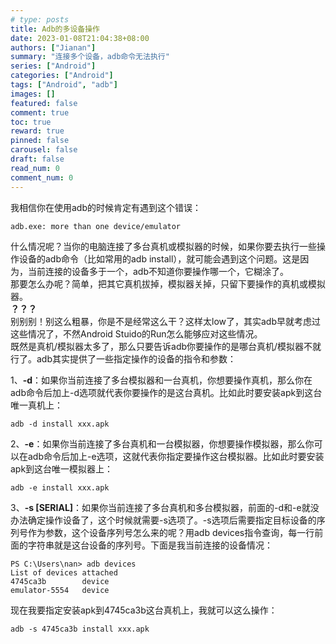 ```yaml
---
# type: posts 
title: Adb的多设备操作
date: 2023-01-08T21:04:38+08:00
authors: ["Jianan"]
summary: "连接多个设备，adb命令无法执行"
series: ["Android"]
categories: ["Android"]
tags: ["Android", "adb"]
images: []
featured: false
comment: true
toc: true
reward: true
pinned: false
carousel: false
draft: false
read_num: 0
comment_num: 0 
---
```


我相信你在使用adb的时候肯定有遇到这个错误： 
```shell
adb.exe: more than one device/emulator
```
什么情况呢？当你的电脑连接了多台真机或模拟器的时候，如果你要去执行一些操作设备的adb命令（比如常用的adb install），就可能会遇到这个问题。这是因为，当前连接的设备多于一个，adb不知道你要操作哪一个，它糊涂了。  
那要怎么办呢？简单，把其它真机拔掉，模拟器关掉，只留下要操作的真机或模拟器。  
**？？？**  
别别别！别这么粗暴，你是不是经常这么干？这样太low了，其实adb早就考虑过这些情况了，不然Android Stuido的Run怎么能够应对这些情况。  
既然是真机/模拟器太多了，那么只要告诉adb你要操作的是哪台真机/模拟器不就行了。adb其实提供了一些指定操作的设备的指令和参数： 

1、**-d**：如果你当前连接了多台模拟器和一台真机，你想要操作真机，那么你在adb命令后加上-d选项就代表你要操作的是这台真机。比如此时要安装apk到这台唯一真机上：
```shell
adb -d install xxx.apk
```

2、**-e**：如果你当前连接了多台真机和一台模拟器，你想要操作模拟器，那么你可以在adb命令后加上-e选项，这就代表你指定要操作这台模拟器。比如此时要安装apk到这台唯一模拟器上：
```shell
adb -e install xxx.apk
```

3、**-s [SERIAL]**：如果你当前连接了多台真机和多台模拟器，前面的-d和-e就没办法确定操作设备了，这个时候就需要-s选项了。-s选项后需要指定目标设备的序列号作为参数，这个设备序列号怎么来的呢？用adb devices指令查询，每一行前面的字符串就是这台设备的序列号。下面是我当前连接的设备情况：
```shell
PS C:\Users\nan> adb devices
List of devices attached
4745ca3b        device
emulator-5554   device
```
现在我要指定安装apk到4745ca3b这台真机上，我就可以这么操作：
```shell
adb -s 4745ca3b install xxx.apk
```